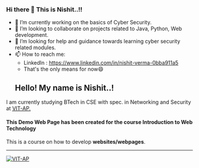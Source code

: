 ### Hi there 👋 This is Nishit..!!

<!--
**Nishit3479/Nishit3479** is a ✨ _special_ ✨ repository because its `README.md` (this file) appears on your GitHub profile.

- 😄 Pronouns: ...
- ⚡ Fun fact: ...
-->
- 🔭 I’m currently working on the basics of Cyber Security.
- 🌱 I’m looking to collaborate on projects related to Java, Python, Web development. 
- 🤔 I’m looking for help and guidance towards learning cyber security related modules.
- 📫 How to reach me: 
  - LinkedIn : https://www.linkedin.com/in/nishit-verma-0bba911a5
  - That's the only means for now😄
  ## Hello! My name is Nishit..!

I am currently studying BTech in CSE with spec. in Networking and Security at [<abbr title="Vellore Institute of Technology, Andhra Pradesh">VIT-AP.</abbr>](https://vitap.ac.in/)

#### This Demo Web Page has been created for the course Introduction to Web Technology

#### 

This is a course on how to develop **websites/webpages**.

* * *

[![VIT-AP](https://d33wubrfki0l68.cloudfront.net/600cc11504ea82b38a39d7174a4cf320b902f1e9/70df5/images/logo.png)](https://vitap.ac.in/)


